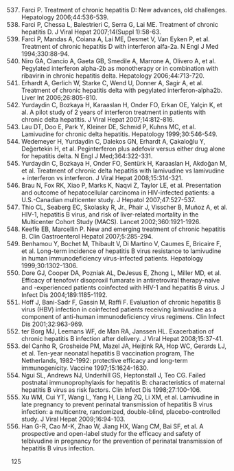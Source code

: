 537. Farci P. Treatment of chronic hepatitis D: New advances, old challenges. Hepatology 2006;44:536-539.
538. Farci P, Chessa L, Balestrieri C, Serra G, Lai ME. Treatment of chronic hepatitis D. J Viral Hepat 2007;14(Suppl 1):58-63.
539. Farci P, Mandas A, Coiana A, Lai ME, Desmet V, Van Eyken P, et al. Treatment of chronic hepatitis D with interferon alfa-2a. N Engl J Med 1994;330:88-94.
540. Niro GA, Ciancio A, Gaeta GB, Smedile A, Marrone A, Olivero A, et al. Pegylated interferon alpha-2b as monotherapy or in combination with ribavirin in chronic hepatitis delta. Hepatology 2006;44:713-720.
541. Erhardt A, Gerlich W, Starke C, Wend U, Donner A, Sagir A, et al. Treatment of chronic hepatitis delta with pegylated interferon-alpha2b. Liver Int 2006;26:805-810.
542. Yurdaydin C, Bozkaya H, Karaaslan H, Onder FO, Erkan OE, Yalçin K, et al. A pilot study of 2 years of interferon treatment in patients with chronic delta hepatitis. J Viral Hepat 2007;14:812-816.
543. Lau DT, Doo E, Park Y, Kleiner DE, Schmid P, Kuhns MC, et al. Lamivudine for chronic delta hepatitis. Hepatology 1999;30:546-549.
544. Wedemeyer H, Yurdaydin C, Dalekos GN, Erhardt A, Çakaloğlu Y, Değertekin H, et al. Peginterferon plus adefovir versus either drug alone for hepatitis delta. N Engl J Med;364:322-331.
545. Yurdaydin C, Bozkaya H, Onder FO, Sentürk H, Karaaslan H, Akdoğan M, et al. Treatment of chronic delta hepatitis with lamivudine vs lamivudine + interferon vs interferon. J Viral Hepat 2008;15:314-321.
546. Brau N, Fox RK, Xiao P, Marks K, Naqvi Z, Taylor LE, et al. Presentation and outcome of hepatocellular carcinoma in HIV-infected patients: a U.S.-Canadian multicenter study. J Hepatol 2007;47:527-537.
547. Thio CL, Seaberg EC, Skolasky R, Jr., Phair J, Visscher B, Muñoz A, et al. HIV-1, hepatitis B virus, and risk of liver-related mortality in the Multicenter Cohort Study (MACS). Lancet 2002;360:1921-1926.
548. Keefſe EB, Marcellin P. New and emerging treatment of chronic hepatitis B. Clin Gastroenterol Hepatol 2007;5:285-294.
549. Benhamou Y, Bochet M, Thibault V, Di Martino V, Caumes E, Bricaire F, et al. Long-term incidence of hepatitis B virus resistance to lamivudine in human immunodeficiency virus-infected patients. Hepatology 1999;30:1302-1306.
550. Dore GJ, Cooper DA, Pozniak AL, DeJesus E, Zhong L, Miller MD, et al. Efficacy of tenofovir disoproxil fumarate in antiretroviral therapy-naive and -experienced patients coinfected with HIV-1 and hepatitis B virus. J Infect Dis 2004;189:1185-1192.
551. Hoff J, Bani-Sadr F, Gassin M, Raffi F. Evaluation of chronic hepatitis B virus (HBV) infection in coinfected patients receiving lamivudine as a component of anti-human immunodeficiency virus regimens. Clin Infect Dis 2001;32:963-969.
552. ter Borg MJ, Leemans WF, de Man RA, Janssen HL. Exacerbation of chronic hepatitis B infection after delivery. J Viral Hepat 2008;15:37-41.
553. del Canho R, Grosheide PM, Mazel JA, Heijtink RA, Hop WC, Gerards LJ, et al. Ten-year neonatal hepatitis B vaccination program, The Netherlands, 1982-1992: protective efficacy and long-term immunogenicity. Vaccine 1997;15:1624-1630.
554. Ngui SL, Andrews NJ, Underhill GS, Heptonstall J, Teo CG. Failed postnatal immunoprophylaxis for hepatitis B: characteristics of maternal hepatitis B virus as risk factors. Clin Infect Dis 1998;27:100-106.
555. Xu WM, Cui YT, Wang L, Yang H, Liang ZQ, Li XM, et al. Lamivudine in late pregnancy to prevent perinatal transmission of hepatitis B virus infection: a multicentre, randomized, double-blind, placebo-controlled study. J Viral Hepat 2009;16:94-103.
556. Han G-R, Cao M-K, Zhao W, Jiang HX, Wang CM, Bai SF, et al. A prospective and open-label study for the efficacy and safety of telbivudine in pregnancy for the prevention of perinatal transmission of hepatitis B virus infection.

<PAGE>125